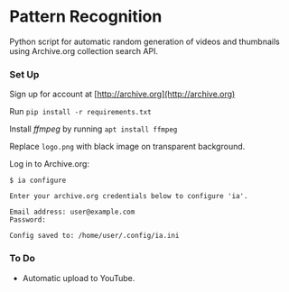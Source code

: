 # Pattern Recognition

Python script for automatic random generation of videos and thumbnails using Archive.org collection search API.

### Set Up

Sign up for account at [http://archive.org](http://archive.org)

Run ```pip install -r requirements.txt```

Install *ffmpeg* by running ```apt install ffmpeg```

Replace ```logo.png``` with black image on transparent background.

Log in to Archive.org:

```
$ ia configure

Enter your archive.org credentials below to configure 'ia'.

Email address: user@example.com
Password:

Config saved to: /home/user/.config/ia.ini
```

### To Do

* Automatic upload to YouTube.
